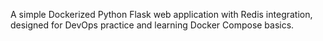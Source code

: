 A simple Dockerized Python Flask web application with Redis integration, designed for DevOps practice and learning Docker Compose basics.
